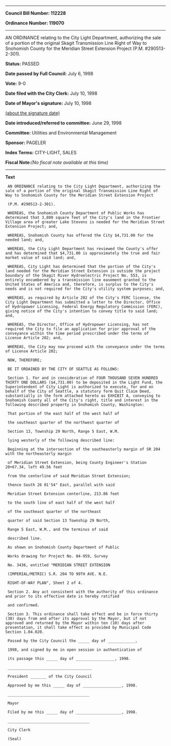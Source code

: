 

********

**Council Bill Number: 112228**
   
**Ordinance Number: 119070**
********

 AN ORDINANCE relating to the City Light Department, authorizing the sale of a portion of the original Skagit Transmission Line Right of Way to Snohomish County for the Meridian Street Extension Project (P.M. #290513-2-301).

**Status:** PASSED
   
**Date passed by Full Council:** July 6, 1998
   
**Vote:** 9-0
   
**Date filed with the City Clerk:** July 10, 1998
   
**Date of Mayor's signature:** July 10, 1998
   
[(about the signature date)](/~public/approvaldate.htm)
   
   
   
**Date introduced/referred to committee:** June 29, 1998
   
**Committee:** Utilities and Environmental Management
   
**Sponsor:** PAGELER
   
   
**Index Terms:** CITY-LIGHT, SALES

**Fiscal Note:**_(No fiscal note available at this time)_

********

**Text**
   
```
 AN ORDINANCE relating to the City Light Department, authorizing the sale of a portion of the original Skagit Transmission Line Right of Way to Snohomish County for the Meridian Street Extension Project

 (P.M. #290513-2-301).

 WHEREAS, the Snohomish County Department of Public Works has determined that 3,800 square feet of the City's land in the Frontier Village area of greater Lake Stevens is needed for the Meridian Street Extension Project; and,

 WHEREAS, Snohomish County has offered the City $4,731.00 for the needed land; and,

 WHEREAS, the City Light Department has reviewed the County's offer and has determined that $4,731.00 is approximately the true and fair market value of said land; and,

 WHEREAS, City Light has determined that the portion of the City's land needed for the Meridian Street Extension is outside the project boundary of the Skagit River Hydroelectric Project No. 553, is entirely encumbered by a transmission line easement granted to the United States of America and, therefore, is surplus to the City's needs and is not required for the City's utility system purposes; and,

 WHEREAS, as required by Article 202 of the City's FERC license, the City Light Department has submitted a letter to the Director, Office of Hydropower Licensing, Federal Energy Regulatory Commission (FERC), giving notice of the City's intention to convey title to said land; and,

 WHEREAS, the Director, Office of Hydropower Licensing, has not required the City to file an application for prior approval of the conveyance within the time period prescribed under the terms of License Article 202; and,

 WHEREAS, the City may now proceed with the conveyance under the terms of License Article 202;

 NOW, THEREFORE;

 BE IT ORDAINED BY THE CITY OF SEATTLE AS FOLLOWS:

 Section 1. For and in consideration of FOUR THOUSAND SEVEN HUNDRED THIRTY ONE DOLLARS ($4,731.00) to be deposited in the Light Fund, the Superintendent of City Light is authorized to execute, for and on behalf of the City of Seattle, a statutory form Quit Claim Deed, substantially in the form attached hereto as EXHIBIT A, conveying to Snohomish County all of the City's right, title and interest in the following described property in Snohomish County, Washington:

 That portion of the east half of the west half of

 the southeast quarter of the northwest quarter of

 Section 13, Township 29 North, Range 5 East, W.M.

 lying westerly of the following described line:

 Beginning at the intersection of the southeasterly margin of SR 204 with the northeasterly margin

 of Meridian Street Extension, being County Engineer's Station 20+67.34, left 49.56 feet

 from the centerline of said Meridian Street Extension;

 thence South 26 01'54" East, parallel with said

 Meridian Street Extension centerline, 213.86 feet

 to the south line of east half of the west half

 of the southeast quarter of the northeast

 quarter of said Section 13 Township 29 North,

 Range 5 East, W.M., and the terminus of said

 described line.

 As shown on Snohomish County Department of Public

 Works drawing for Project No. 84-959, Survey

 No. 3436, entitled "MERIDIAN STREET EXTENSION

 (IMPERIAL/METRIC) S.R. 204 TO 99TH AVE. N.E.

 RIGHT-OF-WAY PLAN", Sheet 2 of 4.

 Section 2. Any act consistent with the authority of this ordinance and prior to its effective date is hereby ratified

 and confirmed.

 Section 3. This ordinance shall take effect and be in force thirty (30) days from and after its approval by the Mayor, but if not approved and returned by the Mayor within ten (10) days after presentation, it shall take effect as provided by Municipal Code Section 1.04.020.

 Passed by the City Council the _____ day of ____________,

 1998, and signed by me in open session in authentication of

 its passage this _____ day of _________________, 1998.

 _____________________________________

 President _______ of the City Council

 Approved by me this _____ day of _________________, 1998.

 ____________________________________

 Mayor

 Filed by me this _____ day of ____________________, 1998.

 ____________________________________

 City Clerk

 (Seal)

```
